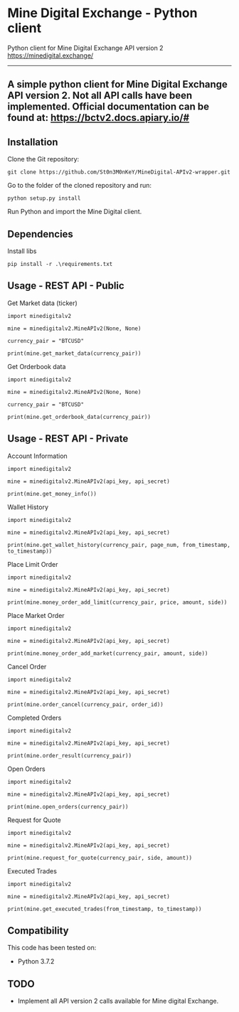 # Mine Digital Exchange - Python client
Python client for Mine Digital Exchange API version 2 https://minedigital.exchange/

---
A simple python client for Mine Digital Exchange API version 2. Not all API calls have been implemented. Official documentation can be found at: https://bctv2.docs.apiary.io/#
---
## Installation
Clone the Git repository:
```
git clone https://github.com/St0n3M0nKeY/MineDigital-APIv2-wrapper.git
```
Go to the folder of the cloned repository and run:
```
python setup.py install
```
Run Python and import the Mine Digital client.

## Dependencies
Install libs
```
pip install -r .\requirements.txt
```

## Usage - REST API - Public
Get Market data (ticker)
```
import minedigitalv2

mine = minedigitalv2.MineAPIv2(None, None)

currency_pair = "BTCUSD"

print(mine.get_market_data(currency_pair))
```

Get Orderbook data
```
import minedigitalv2

mine = minedigitalv2.MineAPIv2(None, None)

currency_pair = "BTCUSD"

print(mine.get_orderbook_data(currency_pair))
```


## Usage - REST API - Private
Account Information
```
import minedigitalv2

mine = minedigitalv2.MineAPIv2(api_key, api_secret)

print(mine.get_money_info())
```

Wallet History
```
import minedigitalv2

mine = minedigitalv2.MineAPIv2(api_key, api_secret)

print(mine.get_wallet_history(currency_pair, page_num, from_timestamp, to_timestamp))
```

Place Limit Order
```
import minedigitalv2

mine = minedigitalv2.MineAPIv2(api_key, api_secret)

print(mine.money_order_add_limit(currency_pair, price, amount, side)) 
```

Place Market Order
```
import minedigitalv2

mine = minedigitalv2.MineAPIv2(api_key, api_secret)

print(mine.money_order_add_market(currency_pair, amount, side))
```

Cancel Order
```
import minedigitalv2

mine = minedigitalv2.MineAPIv2(api_key, api_secret)

print(mine.order_cancel(currency_pair, order_id))
```

Completed Orders
```
import minedigitalv2

mine = minedigitalv2.MineAPIv2(api_key, api_secret)

print(mine.order_result(currency_pair))
```

Open Orders
```
import minedigitalv2

mine = minedigitalv2.MineAPIv2(api_key, api_secret)

print(mine.open_orders(currency_pair))
```

Request for Quote
```
import minedigitalv2

mine = minedigitalv2.MineAPIv2(api_key, api_secret)

print(mine.request_for_quote(currency_pair, side, amount))
```

Executed Trades
```
import minedigitalv2

mine = minedigitalv2.MineAPIv2(api_key, api_secret)

print(mine.get_executed_trades(from_timestamp, to_timestamp))
```

## Compatibility

This code has been tested on:

- Python 3.7.2


## TODO

- Implement all API version 2 calls available for Mine digital Exchange.
